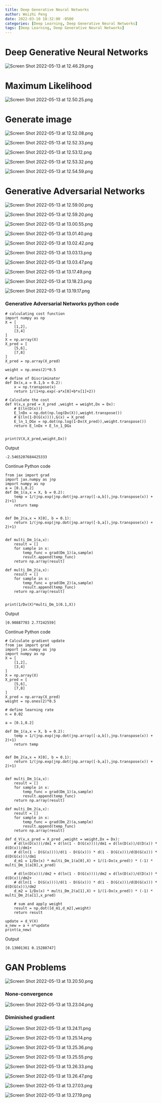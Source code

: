 ```yaml
---
title: Deep Generative Neural Networks
author: Weizhi Peng
date: 2022-03-10 18:32:00 -0500
categories: [Deep Learning, Deep Generative Neural Networks]
tags: [Deep Learning, Deep Generative Neural Networks]
---
```


# Deep Generative Neural Networks
![Screen Shot 2022-05-13 at 12.46.29.png](https://raw.githubusercontent.com/wzptech/wzptech.github.io/main/_posts/data/Week%206%20Deep%20Generative%20Neural%20Networks%201722c20af05d4b04b0bca3f3f396be18/Screen_Shot_2022-05-13_at_12.46.29.png)

# Maximum Likelihood

![Screen Shot 2022-05-13 at 12.50.25.png](https://raw.githubusercontent.com/wzptech/wzptech.github.io/main/_posts/data/Week%206%20Deep%20Generative%20Neural%20Networks%201722c20af05d4b04b0bca3f3f396be18/Screen_Shot_2022-05-13_at_12.50.25.png)

# Generate image

![Screen Shot 2022-05-13 at 12.52.08.png](https://raw.githubusercontent.com/wzptech/wzptech.github.io/main/_posts/data/Week%206%20Deep%20Generative%20Neural%20Networks%201722c20af05d4b04b0bca3f3f396be18/Screen_Shot_2022-05-13_at_12.52.08.png)

![Screen Shot 2022-05-13 at 12.52.33.png](https://raw.githubusercontent.com/wzptech/wzptech.github.io/main/_posts/data/Week%206%20Deep%20Generative%20Neural%20Networks%201722c20af05d4b04b0bca3f3f396be18/Screen_Shot_2022-05-13_at_12.52.33.png)

![Screen Shot 2022-05-13 at 12.53.12.png](https://raw.githubusercontent.com/wzptech/wzptech.github.io/main/_posts/data/Week%206%20Deep%20Generative%20Neural%20Networks%201722c20af05d4b04b0bca3f3f396be18/Screen_Shot_2022-05-13_at_12.53.12.png)

![Screen Shot 2022-05-13 at 12.53.32.png](https://raw.githubusercontent.com/wzptech/wzptech.github.io/main/_posts/data/Week%206%20Deep%20Generative%20Neural%20Networks%201722c20af05d4b04b0bca3f3f396be18/Screen_Shot_2022-05-13_at_12.53.32.png)

![Screen Shot 2022-05-13 at 12.54.59.png](https://raw.githubusercontent.com/wzptech/wzptech.github.io/main/_posts/data/Week%206%20Deep%20Generative%20Neural%20Networks%201722c20af05d4b04b0bca3f3f396be18/Screen_Shot_2022-05-13_at_12.54.59.png)

# ****Generative Adversarial Networks****

![Screen Shot 2022-05-13 at 12.59.00.png](https://raw.githubusercontent.com/wzptech/wzptech.github.io/main/_posts/data/Week%206%20Deep%20Generative%20Neural%20Networks%201722c20af05d4b04b0bca3f3f396be18/Screen_Shot_2022-05-13_at_12.59.00.png)

![Screen Shot 2022-05-13 at 12.59.20.png](https://raw.githubusercontent.com/wzptech/wzptech.github.io/main/_posts/data/Week%206%20Deep%20Generative%20Neural%20Networks%201722c20af05d4b04b0bca3f3f396be18/Screen_Shot_2022-05-13_at_12.59.20.png)

![Screen Shot 2022-05-13 at 13.00.55.png](https://raw.githubusercontent.com/wzptech/wzptech.github.io/main/_posts/data/Week%206%20Deep%20Generative%20Neural%20Networks%201722c20af05d4b04b0bca3f3f396be18/Screen_Shot_2022-05-13_at_13.00.55.png)

![Screen Shot 2022-05-13 at 13.01.40.png](https://raw.githubusercontent.com/wzptech/wzptech.github.io/main/_posts/data/Week%206%20Deep%20Generative%20Neural%20Networks%201722c20af05d4b04b0bca3f3f396be18/Screen_Shot_2022-05-13_at_13.01.40.png)

![Screen Shot 2022-05-13 at 13.02.42.png](https://raw.githubusercontent.com/wzptech/wzptech.github.io/main/_posts/data/Week%206%20Deep%20Generative%20Neural%20Networks%201722c20af05d4b04b0bca3f3f396be18/Screen_Shot_2022-05-13_at_13.02.42.png)

![Screen Shot 2022-05-13 at 13.03.13.png](https://raw.githubusercontent.com/wzptech/wzptech.github.io/main/_posts/data/Week%206%20Deep%20Generative%20Neural%20Networks%201722c20af05d4b04b0bca3f3f396be18/Screen_Shot_2022-05-13_at_13.03.13.png)

![Screen Shot 2022-05-13 at 13.03.47.png](https://raw.githubusercontent.com/wzptech/wzptech.github.io/main/_posts/data/Week%206%20Deep%20Generative%20Neural%20Networks%201722c20af05d4b04b0bca3f3f396be18/Screen_Shot_2022-05-13_at_13.03.47.png)

![Screen Shot 2022-05-13 at 13.17.49.png](https://raw.githubusercontent.com/wzptech/wzptech.github.io/main/_posts/data/Week%206%20Deep%20Generative%20Neural%20Networks%201722c20af05d4b04b0bca3f3f396be18/Screen_Shot_2022-05-13_at_13.17.49.png)

![Screen Shot 2022-05-13 at 13.18.23.png](https://raw.githubusercontent.com/wzptech/wzptech.github.io/main/_posts/data/Week%206%20Deep%20Generative%20Neural%20Networks%201722c20af05d4b04b0bca3f3f396be18/Screen_Shot_2022-05-13_at_13.18.23.png)

![Screen Shot 2022-05-13 at 13.19.17.png](https://raw.githubusercontent.com/wzptech/wzptech.github.io/main/_posts/data/Week%206%20Deep%20Generative%20Neural%20Networks%201722c20af05d4b04b0bca3f3f396be18/Screen_Shot_2022-05-13_at_13.19.17.png)


### Generative Adversarial Networks python code

    # calculating cost function
    import numpy as np
    X = [
        [1,2],
        [3,4]
    ]
    X = np.array(X)
    X_pred = [
        [5,6],
        [7,8]
    ]
    X_pred = np.array(X_pred)

    weight = np.ones(2)*0.5

    # define of Discriminator
    def Dx(x,a = 0.1,b = 0.2):
        x = np.transpose(x)
        return 1/(1+np.exp(-a*x[0]+b*x[1]+2))

    # Calculate the cost
    def V(x,x_pred = X_pred ,weight = weight,Dx = Dx):
        # E(ln(D(x)))
        E_lnDx = np.dot(np.log(Dx(X)),weight.transpose())
        # E(ln(1-D(G(x)))),G(x) = X_pred
        E_ln_1_DGx = np.dot(np.log(1-Dx(X_pred)),weight.transpose())
        return E_lnDx + E_ln_1_DGx


    print(V(X,X_pred,weight,Dx))

Output

    -2.5465207684425333

Continue Python code

    from jax import grad
    import jax.numpy as jnp
    import numpy as np
    a = [0.1,0.2]
    def Dm_1(a,x = X, b = 0.2):
        temp = 1/(jnp.exp(jnp.dot(jnp.array([-a,b]),jnp.transpose(x)) + 2)+1)
        return temp
        

    def Dm_2(a,x = X[0], b = 0.1):
        return 1/(jnp.exp(jnp.dot(jnp.array([-b,a]),jnp.transpose(x)) + 2)+1)


    def multi_Dm_1(a,x):
        result = []
        for sample in x:
            temp_func = grad(Dm_1)(a,sample)
            result.append(temp_func)
        return np.array(result)

    def multi_Dm_2(a,x):
        result = []
        for sample in x:
            temp_func = grad(Dm_2)(a,sample)
            result.append(temp_func)
        return np.array(result)


    print(1/Dx(X)*multi_Dm_1(0.1,X))

Output

    [0.90887703 2.77242559]

Continue Python code

    # Calculate gradient update
    from jax import grad
    import jax.numpy as jnp
    import numpy as np
    X = [
        [1,2],
        [3,4]
    ]
    X = np.array(X)
    X_pred = [
        [5,6],
        [7,8]
    ]
    X_pred = np.array(X_pred)
    weight = np.ones(2)*0.5

    # define learning rate
    n = 0.02

    a = [0.1,0.2]

    def Dm_1(a,x = X, b = 0.2):
        temp = 1/(jnp.exp(jnp.dot(jnp.array([-a,b]),jnp.transpose(x)) + 2)+1)
        return temp
        

    def Dm_2(a,x = X[0], b = 0.1):
        return 1/(jnp.exp(jnp.dot(jnp.array([-b,a]),jnp.transpose(x)) + 2)+1)


    def multi_Dm_1(a,x):
        result = []
        for sample in x:
            temp_func = grad(Dm_1)(a,sample)
            result.append(temp_func)
        return np.array(result)

    def multi_Dm_2(a,x):
        result = []
        for sample in x:
            temp_func = grad(Dm_2)(a,sample)
            result.append(temp_func)
        return np.array(result)

    def d_V(x,x_pred = X_pred ,weight = weight,Dx = Dx):
        # d(ln(D(x)))/dm1 + d(ln(1 - D(G(x))))/dm1 = d(ln(D(x))/d(D(x)) * d(D(x))/dm1+ 
        # d(ln(1 - D(G(x))))/d(1 - D(G(x))) * d(1 - D(G(x)))/d(D(G(x))) * d(D(G(x)))/dm1
        d_m1 = 1/Dx(x) * multi_Dm_1(a[0],X) + 1/(1-Dx(x_pred)) * (-1) * multi_Dm_1(a[0],x_pred)
        
        # d(ln(D(x)))/dm2 + d(ln(1 - D(G(x))))/dm2 = d(ln(D(x))/d(D(x)) * d(D(x))/dm2+ 
        # d(ln(1 - D(G(x))))/d(1 - D(G(x))) * d(1 - D(G(x)))/d(D(G(x))) * d(D(G(x)))/dm2
        d_m2 = 1/Dx(x) * multi_Dm_2(a[1],X) + 1/(1-Dx(x_pred)) * (-1) * multi_Dm_2(a[1],x_pred)

        # sum and apply weight
        result = np.dot([d_m1,d_m2],weight)
        return result

    update = d_V(X)
    a_new = a + n*update
    print(a_new)


Output

    [0.13001361 0.15280747]


# GAN Problems

![Screen Shot 2022-05-13 at 13.20.50.png](https://raw.githubusercontent.com/wzptech/wzptech.github.io/main/_posts/data/Week%206%20Deep%20Generative%20Neural%20Networks%201722c20af05d4b04b0bca3f3f396be18/Screen_Shot_2022-05-13_at_13.20.50.png)

### None-convergence

![Screen Shot 2022-05-13 at 13.23.04.png](https://raw.githubusercontent.com/wzptech/wzptech.github.io/main/_posts/data/Week%206%20Deep%20Generative%20Neural%20Networks%201722c20af05d4b04b0bca3f3f396be18/Screen_Shot_2022-05-13_at_13.23.04.png)

### Diminished gradient

![Screen Shot 2022-05-13 at 13.24.11.png](https://raw.githubusercontent.com/wzptech/wzptech.github.io/main/_posts/data/Week%206%20Deep%20Generative%20Neural%20Networks%201722c20af05d4b04b0bca3f3f396be18/Screen_Shot_2022-05-13_at_13.24.11.png)

![Screen Shot 2022-05-13 at 13.25.14.png](https://raw.githubusercontent.com/wzptech/wzptech.github.io/main/_posts/data/Week%206%20Deep%20Generative%20Neural%20Networks%201722c20af05d4b04b0bca3f3f396be18/Screen_Shot_2022-05-13_at_13.25.14.png)

![Screen Shot 2022-05-13 at 13.25.36.png](https://raw.githubusercontent.com/wzptech/wzptech.github.io/main/_posts/data/Week%206%20Deep%20Generative%20Neural%20Networks%201722c20af05d4b04b0bca3f3f396be18/Screen_Shot_2022-05-13_at_13.25.36.png)

![Screen Shot 2022-05-13 at 13.25.55.png](https://raw.githubusercontent.com/wzptech/wzptech.github.io/main/_posts/data/Week%206%20Deep%20Generative%20Neural%20Networks%201722c20af05d4b04b0bca3f3f396be18/Screen_Shot_2022-05-13_at_13.25.55.png)

![Screen Shot 2022-05-13 at 13.26.33.png](https://raw.githubusercontent.com/wzptech/wzptech.github.io/main/_posts/data/Week%206%20Deep%20Generative%20Neural%20Networks%201722c20af05d4b04b0bca3f3f396be18/Screen_Shot_2022-05-13_at_13.26.33.png)

![Screen Shot 2022-05-13 at 13.26.47.png](https://raw.githubusercontent.com/wzptech/wzptech.github.io/main/_posts/data/Week%206%20Deep%20Generative%20Neural%20Networks%201722c20af05d4b04b0bca3f3f396be18/Screen_Shot_2022-05-13_at_13.26.47.png)

![Screen Shot 2022-05-13 at 13.27.03.png](https://raw.githubusercontent.com/wzptech/wzptech.github.io/main/_posts/data/Week%206%20Deep%20Generative%20Neural%20Networks%201722c20af05d4b04b0bca3f3f396be18/Screen_Shot_2022-05-13_at_13.27.03.png)

![Screen Shot 2022-05-13 at 13.27.19.png](https://raw.githubusercontent.com/wzptech/wzptech.github.io/main/_posts/data/Week%206%20Deep%20Generative%20Neural%20Networks%201722c20af05d4b04b0bca3f3f396be18/Screen_Shot_2022-05-13_at_13.27.19.png)